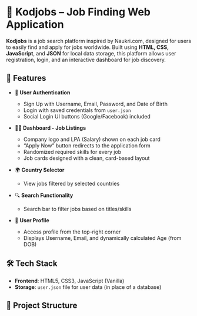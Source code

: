 # 💼 Kodjobs – Job Finding Web Application

**Kodjobs** is a job search platform inspired by Naukri.com, designed for users to easily find and apply for jobs worldwide. Built using **HTML, CSS, JavaScript**, and **JSON** for local data storage, this platform allows user registration, login, and an interactive dashboard for job discovery.

## 🚀 Features

- 🔐 **User Authentication**
  - Sign Up with Username, Email, Password, and Date of Birth
  - Login with saved credentials from `user.json`
  - Social Login UI buttons (Google/Facebook) included

- 🧑‍💼 **Dashboard - Job Listings**
  - Company logo and LPA (Salary) shown on each job card
  - “Apply Now” button redirects to the application form
  - Randomized required skills for every job
  - Job cards designed with a clean, card-based layout

- 🌍 **Country Selector**
  - View jobs filtered by selected countries

- 🔍 **Search Functionality**
  - Search bar to filter jobs based on titles/skills

- 👤 **User Profile**
  - Access profile from the top-right corner
  - Displays Username, Email, and dynamically calculated Age (from DOB)

## 🛠️ Tech Stack

- **Frontend**: HTML5, CSS3, JavaScript (Vanilla)
- **Storage**: `user.json` file for user data (in place of a database)

## 📂 Project Structure

